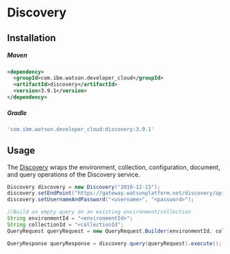 # Discovery

## Installation

##### Maven
```xml
<dependency>
  <groupId>com.ibm.watson.developer_cloud</groupId>
  <artifactId>discovery</artifactId>
  <version>3.9.1</version>
</dependency>
```

##### Gradle
```gradle
'com.ibm.watson.developer_cloud:discovery:3.9.1'
```

## Usage
The [Discovery][discovery] wraps the environment, collection, configuration, document, and query operations of the Discovery service.

```java
Discovery discovery = new Discovery("2016-12-15");
discovery.setEndPoint("https://gateway.watsonplatform.net/discovery/api/");
discovery.setUsernameAndPassword("<username>", "<password>");

//Build an empty query on an existing environment/collection
String environmentId = "<environmentId>";
String collectionId = "<collectionId";
QueryRequest queryRequest = new QueryRequest.Builder(environmentId, collectionId).build();

QueryResponse queryResponse = discovery.query(queryRequest).execute();
```

[discovery]: http://www.ibm.com/watson/developercloud/doc/discovery/
